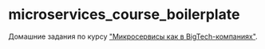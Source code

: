 # microservices_course_boilerplate

Домашние задания по курсу ["Микросервисы как в BigTech-компаниях"](https://olezhek28.courses/).